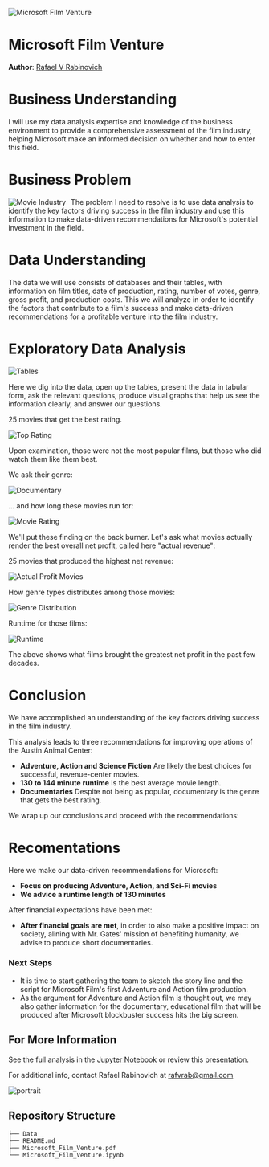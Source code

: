 ![Microsoft Film Venture](./Data/project_banner.jpg)

# Microsoft Film Venture

**Author**: [Rafael V Rabinovich](mailto:rafvrab@gmail.com)

# Business Understanding

I will use my data analysis expertise and knowledge of the business environment to provide a comprehensive assessment of the film industry, helping Microsoft make an informed decision on whether and how to enter this field.


# Business Problem

<div style="float: left; margin-right: 10px;">
    <img src="Data/movieindustry.jpg" alt="Movie Industry" style="max-height: 1in; max-width: 100%; vertical-align: center;">
</div>
<p>The problem I need to resolve is to use data analysis to identify the key factors driving success in the film industry and use this information to make data-driven recommendations for Microsoft's potential investment in the field.</p>

# Data Understanding

The data we will use consists of databases and their tables, with information on film titles, date of production, rating, number of votes, genre, gross profit, and production costs. This we will analyze in order to identify the factors that contribute to a film's success and make data-driven recommendations for a profitable venture into the film industry.

# Exploratory Data Analysis

<img src="Data/tables_1.jpg" alt="Tables">

Here we dig into the data, open up the tables, present the data in tabular form, ask the relevant questions, produce visual graphs that help us see the information clearly, and answer our questions.

25 movies that get the best rating.

<img src="Data/top_rating.jpg" alt="Top Rating">

Upon examination, those were not the most popular films, but those who did watch them like them best.  

We ask their genre:

<img src="Data/documentary.jpg" alt="Documentary">

... and how long these movies run for:

<img src="Data/doc_rt.jpg" alt="Movie Rating">

We'll put these finding on the back burner.  Let's ask what movies actually render the best overall net profit, called here "actual revenue":

25 movies that produced the highest net revenue:

<img src="Data/act_rev.jpg" alt="Actual Profit Movies">

How genre types distributes among those movies:

<img src="Data/genre_dist.jpg" alt="Genre Distribution">

Runtime for those films:

<img src="Data/runtime.jpg" alt="Runtime">

The above shows what films brought the greatest net profit in the past few decades.



# Conclusion

We have accomplished an understanding of the key factors driving success in the film industry. 

This analysis leads to three recommendations for improving operations of the Austin Animal Center:

- **Adventure, Action and Science Fiction** Are likely the best choices for successful, revenue-center movies.
- **130 to 144 minute runtime** Is the best average movie length.
- **Documentaries** Despite not being as popular, documentary is the genre that gets the best rating.

We wrap up our conclusions and proceed with the recommendations:

# Recomentations

Here we make our data-driven recommendations for Microsoft:

- **Focus on producing Adventure, Action, and Sci-Fi movies**
- **We advice a runtime length of 130 minutes**

After financial expectations have been met:
    
- **After financial goals are met**, in order to also make a positive impact on society, alining with Mr. Gates' mission of benefiting humanity, we advise to produce short documentaries.

### Next Steps

- It is time to start gathering the team to sketch the story line and the script for Microsoft Film's first Adventure and Action film production.
- As the argument for Adventure and Action film is thought out, we may also gather information for the documentary, educational film that will be produced after Microsoft blockbuster success hits the big screen.


## For More Information

See the full analysis in the [Jupyter Notebook](./Notebook.ipynb) or review this [presentation](./Notebook.pdf).

For additional info, contact Rafael Rabinovich at [rafvrab@gmail.com](mailto:rafvrab@gmail.com)

![portrait](/Data/raf_port.jpg)

## Repository Structure

```
├── Data
├── README.md
├── Microsoft_Film_Venture.pdf
└── Microsoft_Film_Venture.ipynb
```
